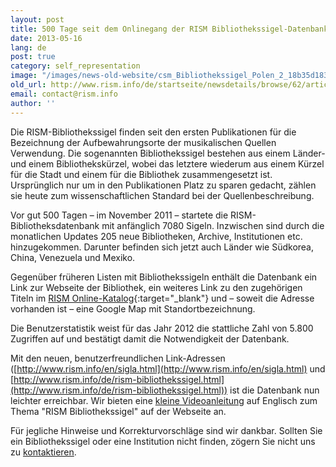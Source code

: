 ```yaml
---
layout: post
title: 500 Tage seit dem Onlinegang der RISM Bibliothekssigel-Datenbank
date: 2013-05-16
lang: de
post: true
category: self_representation
image: "/images/news-old-website/csm_Bibliothekssigel_Polen_2_18b35d183f.jpg"
old_url: http://www.rism.info/de/startseite/newsdetails/browse/62/article/64/500-days-since-the-launch-of-the-rism-library-sigla-database.html
email: contact@rism.info
author: ''
---
```



Die RISM-Bibliothekssigel finden seit den ersten Publikationen für die Bezeichnung der Aufbewahrungsorte der musikalischen Quellen Verwendung. Die sogenannten Bibliothekssigel bestehen aus einem Länder- und einem Bibliothekskürzel, wobei das letztere wiederum aus einem Kürzel für die Stadt und einem für die Bibliothek zusammengesetzt ist. Ursprünglich nur um in den Publikationen Platz zu sparen gedacht, zählen sie heute zum wissenschaftlichen Standard bei der Quellenbeschreibung.

Vor gut 500 Tagen – im November 2011 – startete die RISM-Bibliotheksdatenbank mit anfänglich 7080 Sigeln. Inzwischen sind durch die monatlichen Updates 205 neue Bibliotheken, Archive, Institutionen etc. hinzugekommen. Darunter befinden sich jetzt auch Länder wie Südkorea, China, Venezuela und Mexiko.

Gegenüber früheren Listen mit Bibliothekssigeln enthält die Datenbank ein Link zur Webseite der Bibliothek, ein weiteres Link zu den zugehörigen Titeln im [RISM Online-Katalog](http://opac.rism.info/){:target="_blank"} und – soweit die Adresse vorhanden ist – eine Google Map mit Standortbezeichnung.

Die Benutzerstatistik weist für das Jahr 2012 die stattliche Zahl von 5.800 Zugriffen auf und bestätigt damit die Notwendigkeit der Datenbank.

Mit den neuen, benutzerfreundlichen Link-Adressen ([http://www.rism.info/en/sigla.html](http://www.rism.info/en/sigla.html) und [http://www.rism.info/de/rism-bibliothekssigel.html](http://www.rism.info/de/rism-bibliothekssigel.html)) ist die Datenbank nun leichter erreichbar. Wir bieten eine [kleine Videoanleitung](http://www.rism.info/en/community/development/rism-sigla-catalogue/help.html "Öffnet internen Link im aktuellen Fenster") auf Englisch zum Thema "RISM Bibliothekssigel" auf der Webseite an.

Für jegliche Hinweise und Korrekturvorschläge sind wir dankbar. Sollten Sie ein Bibliothekssigel oder eine Institution nicht finden, zögern Sie nicht uns zu [kontaktieren](mailto:contact@rism.info "Öffnet ein Fenster zum Versenden der E-Mail").